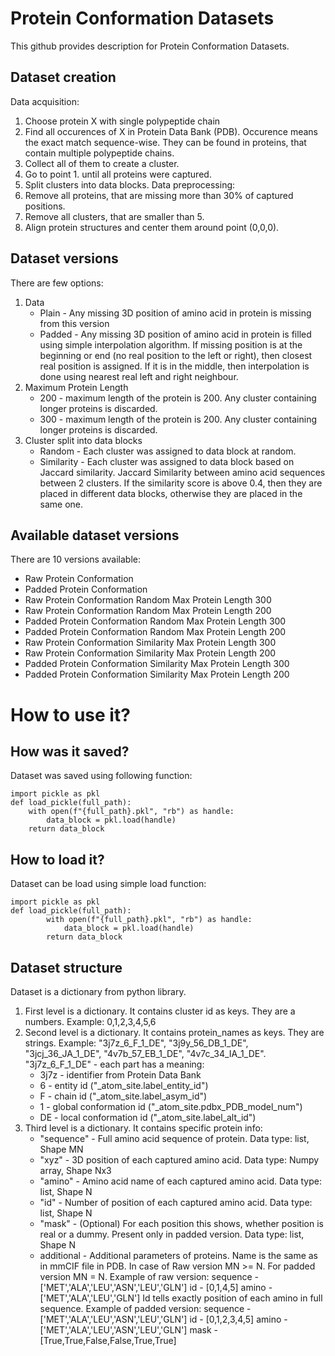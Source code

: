 # Protein Conformation Datasets

This github provides description for Protein Conformation Datasets.

## Dataset creation
Data acquisition:
1. Choose protein X with single polypeptide chain
2. Find all occurences of X in Protein Data Bank (PDB). Occurence means the exact match sequence-wise. They can be found in proteins, that contain multiple polypeptide chains.
3. Collect all of them to create a cluster.
4. Go to point 1. until all proteins were captured.
5. Split clusters into data blocks.
Data preprocessing:
1. Remove all proteins, that are missing more than 30% of captured positions.
2. Remove all clusters, that are smaller than 5.
3. Align protein structures and center them around point (0,0,0).

## Dataset versions
There are few options:
1. Data
   - Plain - Any missing 3D position of amino acid in protein is missing from this version
   - Padded - Any missing 3D position of amino acid in protein is filled using simple interpolation algorithm. If missing position is at the beginning or end (no real position to the left or right), then closest real position is assigned. If it is in the middle, then interpolation is done using nearest real left and right neighbour.
2. Maximum Protein Length
   - 200 - maximum length of the protein is 200. Any cluster containing longer proteins is discarded.
   - 300 - maximum length of the protein is 200. Any cluster containing longer proteins is discarded.
3. Cluster split into data blocks
   - Random - Each cluster was assigned to data block at random. 
   - Similarity - Each cluster was assigned to data block based on Jaccard similarity. Jaccard Similarity between amino acid sequences between 2 clusters. If the similarity score is above 0.4, then they are placed in different data blocks, otherwise they are placed in the same one.

## Available dataset versions
There are 10 versions available:
- Raw Protein Conformation
- Padded Protein Conformation 
- Raw Protein Conformation Random Max Protein Length 300
- Raw Protein Conformation Random Max Protein Length 200
- Padded Protein Conformation Random Max Protein Length 300
- Padded Protein Conformation Random Max Protein Length 200
- Raw Protein Conformation Similarity Max Protein Length 300
- Raw Protein Conformation Similarity Max Protein Length 200
- Padded Protein Conformation Similarity Max Protein Length 300
- Padded Protein Conformation Similarity Max Protein Length 200

# How to use it?
## How was it saved?
Dataset was saved using following function:
```
import pickle as pkl
def load_pickle(full_path):
    with open(f"{full_path}.pkl", "rb") as handle:
        data_block = pkl.load(handle)
    return data_block
```
## How to load it?
Dataset can be load using simple load function:
```
import pickle as pkl
def load_pickle(full_path):
        with open(f"{full_path}.pkl", "rb") as handle:
            data_block = pkl.load(handle)
        return data_block
```
## Dataset structure
Dataset is a dictionary from python library.
1. First level is a dictionary. It contains cluster id as keys. They are a numbers. Example: 0,1,2,3,4,5,6
2. Second level is a dictionary. It contains protein_names as keys. They are strings. Example: "3j7z_6_F_1_DE", "3j9y_56_DB_1_DE", "3jcj_36_JA_1_DE", "4v7b_57_EB_1_DE", "4v7c_34_IA_1_DE".
   "3j7z_6_F_1_DE" - each part has a meaning:
   - 3j7z - identifier from Protein Data Bank
   - 6 - entity id ("_atom_site.label_entity_id")
   - F - chain id ("_atom_site.label_asym_id")
   - 1 - global conformation id ("_atom_site.pdbx_PDB_model_num")
   - DE - local conformation id ("_atom_site.label_alt_id")
3. Third level is a dictionary. It contains specific protein info:
   - "sequence" - Full amino acid sequence of protein. Data type: list, Shape MN
   - "xyz" - 3D position of each captured amino acid. Data type: Numpy array, Shape Nx3
   - "amino" - Amino acid name of each captured amino acid. Data type: list, Shape N
   - "id" - Number of position of each captured amino acid. Data type: list, Shape N
   - "mask" - (Optional) For each position this shows, whether position is real or a dummy. Present only in padded version. Data type: list, Shape N  
   - additional - Additional parameters of proteins. Name is the same as in mmCIF file in PDB.
   In case of Raw version MN >= N. For padded version MN = N.
   Example of raw version:
   sequence - ['MET','ALA','LEU','ASN','LEU','GLN']
   id - [0,1,4,5]
   amino - ['MET','ALA','LEU','GLN']
   Id tells exactly position of each amino in full sequence.
   Example of padded version:
   sequence - ['MET','ALA','LEU','ASN','LEU','GLN']
   id - [0,1,2,3,4,5]
   amino - ['MET','ALA','LEU','ASN','LEU','GLN']
   mask - [True,True,False,False,True,True]
